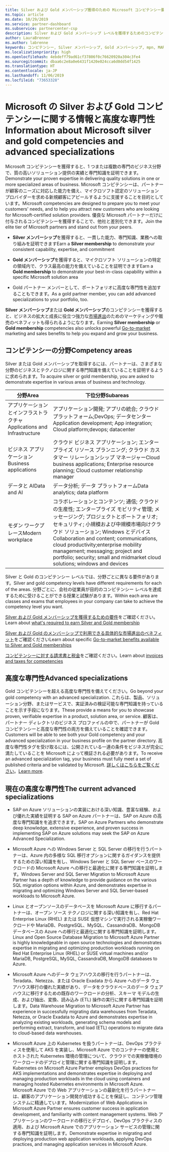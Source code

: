 ```yaml
---
title: Silver および Gold メンバーシップ獲得のための Microsoft コンピテンシー要件について | パートナー センター
ms.topic: article
ms.date: 10/29/2019
ms.service: partner-dashboard
ms.subservice: partnercenter-csp
description: Silver および Gold メンバーシップ レベルを獲得するためのコンピテンシー要件について説明します。
author: LauraBrenner
ms.author: labrenne
keywords: コンピテンシー, Silver メンバーシップ, Gold メンバーシップ, mpn, MAPS, 能力, Microsoft Partner Network, ネットワーク メンバーップ, 高度な専門性
ms.localizationpriority: high
ms.openlocfilehash: 4ebdeff79ad61cf37806f0c76620920a304c3fe4
ms.sourcegitcommit: dbaa6c2e8a0e6431f1420e024cca6d0dd54f1425
ms.translationtype: HT
ms.contentlocale: ja-JP
ms.lasthandoff: 11/06/2019
ms.locfileid: "73653328"
---
```

# <a name="information-about-microsoft-silver-and-gold-competencies-and-advanced-specializations"></a><span data-ttu-id="fbcb9-104">Microsoft の Silver および Gold コンピテンシーに関する情報と高度な専門性</span><span class="sxs-lookup"><span data-stu-id="fbcb9-104">Information about Microsoft silver and gold competencies and advanced specializations</span></span>


<span data-ttu-id="fbcb9-105">Microsoft コンピテンシーを獲得すると、1 つまたは複数の専門のビジネス分野で、質の高いソリューション提供の実績と専門知識を証明できます。</span><span class="sxs-lookup"><span data-stu-id="fbcb9-105">Demonstrate your proven expertise in delivering quality solutions in one or more specialized areas of business.</span></span> <span data-ttu-id="fbcb9-106">Microsoft コンピテンシーは、パートナーが顧客のニーズに対応した能力を備え、マイクロソフト認定のソリューション プロバイダーを求める新規顧客にアピールするように支援することを目的としています。</span><span class="sxs-lookup"><span data-stu-id="fbcb9-106">Microsoft competencies are designed to prepare you to meet your customers' needs, and to help you attract new customers who are looking for Microsoft-certified solution providers.</span></span> <span data-ttu-id="fbcb9-107">優良な Microsoft パートナーだけに付与されるコンピテンシーを獲得することで、他社と差別化できます。</span><span class="sxs-lookup"><span data-stu-id="fbcb9-107">Join the elite tier of Microsoft partners and stand out from your peers.</span></span>

- <span data-ttu-id="fbcb9-108">**Silver メンバーシップ**を獲得すると、一貫した能力、専門知識、業務への取り組みを証明できます</span><span class="sxs-lookup"><span data-stu-id="fbcb9-108">Earn a **Silver membership** to demonstrate your consistent capability, expertise, and commitment</span></span>

- <span data-ttu-id="fbcb9-109">**Gold メンバーシップ**を獲得すると、マイクロソフト ソリューションの特定の領域内で、クラス最高の能力を備えていることを証明できます</span><span class="sxs-lookup"><span data-stu-id="fbcb9-109">Earn a **Gold membership** to demonstrate your best-in-class capability within a specific Microsoft solution area</span></span>

- <span data-ttu-id="fbcb9-110">Gold パートナー メンバーとして、ポートフォリオに高度な専門性を追加することもできます。</span><span class="sxs-lookup"><span data-stu-id="fbcb9-110">As a gold partner member, you can add advanced specializations to your portfolio, too.</span></span>

<span data-ttu-id="fbcb9-111">**Silver メンバーシップ**または **Gold メンバーシップ**のコンピテンシーを獲得すると、ビジネスの拡大と成長に役立つ強力な[市場進出](mpn-learn-about-go-to-market-benefits.md)のためのマーケティングや販売のベネフィットも得られるようになります。</span><span class="sxs-lookup"><span data-stu-id="fbcb9-111">Earning **Silver membership** or **Gold membership** competencies also unlocks powerful [Go-to-market](mpn-learn-about-go-to-market-benefits.md) marketing and sales benefits to help you expand and grow your business.</span></span>

## <a name="competency-areas"></a><span data-ttu-id="fbcb9-112">コンピテンシーの分野</span><span class="sxs-lookup"><span data-stu-id="fbcb9-112">Competency areas</span></span>

<span data-ttu-id="fbcb9-113">Silver または Gold メンバーシップを取得するには、パートナーは、さまざまな分野のビジネスとテクノロジに関する専門知識を備えていることを証明するように求められます。</span><span class="sxs-lookup"><span data-stu-id="fbcb9-113">To acquire silver or gold membership, you are asked to demonstrate expertise in various areas of business and technology.</span></span>

|<span data-ttu-id="fbcb9-114">**分野**</span><span class="sxs-lookup"><span data-stu-id="fbcb9-114">**Area**</span></span>            |<span data-ttu-id="fbcb9-115">**下位分野**</span><span class="sxs-lookup"><span data-stu-id="fbcb9-115">**Subareas**</span></span>                    |
|--------------------|--------------------------------|
|<span data-ttu-id="fbcb9-116">アプリケーションとインフラストラクチャ</span><span class="sxs-lookup"><span data-stu-id="fbcb9-116">Applications and Infrastructure</span></span>|<span data-ttu-id="fbcb9-117">アプリケーション開発; アプリの統合; クラウド プラットフォーム;DevOps; データセンター</span><span class="sxs-lookup"><span data-stu-id="fbcb9-117">Application development; App integration; Cloud platform;devops; datacenter</span></span>|
|<span data-ttu-id="fbcb9-118">ビジネス アプリケーション</span><span class="sxs-lookup"><span data-stu-id="fbcb9-118">Business applications</span></span> |<span data-ttu-id="fbcb9-119">クラウド ビジネス アプリケーション; エンタープライズ リソース プランニング; クラウド カスタマー リレーションシップ マネージャー</span><span class="sxs-lookup"><span data-stu-id="fbcb9-119">Cloud business applications; Enterprise resource planning; Cloud customer relationship manager</span></span>|
|<span data-ttu-id="fbcb9-120">データと AI</span><span class="sxs-lookup"><span data-stu-id="fbcb9-120">Data and AI</span></span>|<span data-ttu-id="fbcb9-121">データ分析; データ プラットフォーム</span><span class="sxs-lookup"><span data-stu-id="fbcb9-121">Data analytics; data platform</span></span>|
|<span data-ttu-id="fbcb9-122">モダン ワークプレース</span><span class="sxs-lookup"><span data-stu-id="fbcb9-122">Modern workplace</span></span>| <span data-ttu-id="fbcb9-123">コラボレーションとコンテンツ; 通信; クラウドの生産性; エンタープライズ モビリティ管理; メッセージング; プロジェクトとポートフォリオ; セキュリティ; 小規模および中規模市場向けクラウド ソリューション; Windows とデバイス</span><span class="sxs-lookup"><span data-stu-id="fbcb9-123">Collaboration and content; communications, cloud productivity;enterprise mobility management; messaging; project and portfolio; security; small and midmarket cloud solutions; windows and devices</span></span>|

<span data-ttu-id="fbcb9-124">Silver と Gold のコンピテンシー レベルでは、分野ごとに異なる要件があります。</span><span class="sxs-lookup"><span data-stu-id="fbcb9-124">Silver and gold competency levels have different requirements for each of the areas.</span></span> <span data-ttu-id="fbcb9-125">分野ごとに、会社の従業員が目的のコンピテンシー レベルを達成するために受けることができる授業と試験があります。</span><span class="sxs-lookup"><span data-stu-id="fbcb9-125">Within each area are classes and exams that employees in your company can take to achieve the competency level you want.</span></span>


<span data-ttu-id="fbcb9-126">[Silver および Gold メンバーシップを獲得するための要件](https://partner.microsoft.com/membership/competencies)をご確認ください。</span><span class="sxs-lookup"><span data-stu-id="fbcb9-126">Learn about [what's required to earn Silver and Gold membership](https://partner.microsoft.com/membership/competencies)</span></span>

<span data-ttu-id="fbcb9-127">[Silver および Gold のメンバーシップで利用できる具体的な市場進出のベネフィット](mpn-learn-about-go-to-market-benefits.md)をご確認ください</span><span class="sxs-lookup"><span data-stu-id="fbcb9-127">Learn about specific [Go-to-market benefits available to Silver and Gold memberships](mpn-learn-about-go-to-market-benefits.md)</span></span> 

<span data-ttu-id="fbcb9-128">[コンピテンシーに対する請求書と税金](mpn-view-print-maps-invoice.md)をご確認ください。</span><span class="sxs-lookup"><span data-stu-id="fbcb9-128">Learn about [invoices and taxes for competencies](mpn-view-print-maps-invoice.md)</span></span>

## <a name="advanced-specializations"></a><span data-ttu-id="fbcb9-129">高度な専門性</span><span class="sxs-lookup"><span data-stu-id="fbcb9-129">Advanced specializations</span></span>

<span data-ttu-id="fbcb9-130">Gold コンピテンシーを超える高度な専門性を備えてください。</span><span class="sxs-lookup"><span data-stu-id="fbcb9-130">Go beyond your gold competency with an advanced specialization.</span></span> <span data-ttu-id="fbcb9-131">これらは、製品、ソリューション分野、またはサービスで、実証済みの検証可能な専門知識を持っていることを示す手段になります。</span><span class="sxs-lookup"><span data-stu-id="fbcb9-131">These provide a means for you to showcase proven, verifiable expertise in a product, solution area, or service.</span></span> <span data-ttu-id="fbcb9-132">顧客は、パートナー ディレクトリのビジネス プロファイルの中で、パートナーが Gold コンピテンシーと高度な専門性の両方を備えていることを確認できます。</span><span class="sxs-lookup"><span data-stu-id="fbcb9-132">Customers will be able to see both your Gold competency and your advanced specialization in your business profile on the partner directory.</span></span> <span data-ttu-id="fbcb9-133">高度な専門性タグを受け取るには、公開されている一連の条件をビジネスが完全に満たしていることを Microsoft によって検証される必要があります。</span><span class="sxs-lookup"><span data-stu-id="fbcb9-133">To receive an advanced specialization tag, your business must fully meet a set of published criteria and be validated by Microsoft.</span></span> <span data-ttu-id="fbcb9-134">[詳しくはこちらをご覧ください](https://partner.microsoft.com/membership/competencies#tab-content-2)。</span><span class="sxs-lookup"><span data-stu-id="fbcb9-134">[Learn more](https://partner.microsoft.com/membership/competencies#tab-content-2).</span></span> 

## <a name="the-current-advanced-specializations"></a><span data-ttu-id="fbcb9-135">現在の高度な専門性</span><span class="sxs-lookup"><span data-stu-id="fbcb9-135">The current advanced specializations</span></span>

- <span data-ttu-id="fbcb9-136">SAP on Azure ソリューションの実装における深い知識、豊富な経験、および優れた実績を証明する SAP on Azure パートナーは、SAP on Azure の高度な専門知識をを追求できます。</span><span class="sxs-lookup"><span data-stu-id="fbcb9-136">SAP on Azure Partners who demonstrate deep knowledge, extensive experience, and proven success in implementing SAP on Azure solutions may seek the SAP on Azure Advanced Specialization.</span></span>

- <span data-ttu-id="fbcb9-137">Microsoft Azure への Windows Server と SQL Server の移行を行うパートナーは、Azure 内の多様な SQL 移行オプションに関するガイダンスを提供するための深い知識を有し、Windows Server と SQL Server ベースのワークロードの Microsoft Azure への移行と最適化に関する専門知識を証明します。</span><span class="sxs-lookup"><span data-stu-id="fbcb9-137">Windows Server and SQL Server Migration to Microsoft Azure Partner has a depth of knowledge to provide guidance on the various SQL migration options within Azure, and demonstrates expertise in migrating and optimizing Windows Server and SQL Server-based workloads to Microsoft Azure.</span></span> 

- <span data-ttu-id="fbcb9-138">Linux とオープンソースのデータベースを Microsoft Azure に移行するパートナーは、オープン ソース テクノロジに関する深い知識を有し、Red Hat Enterprise Linux (RHEL) または SUSE 仮想マシンで実行される実稼働ワークロードや MariaDB、PostgreSQL、MySQL、CassandraDB、MongoDB データベースの Azure への移行と最適化に関する専門知識を証明します。</span><span class="sxs-lookup"><span data-stu-id="fbcb9-138">Linux and Open Source Database Migration to Microsoft Azure Partner is highly knowledgeable in open source technologies and demonstrates expertise in migrating and optimizing production workloads running on Red Hat Enterprise Linux (RHEL) or SUSE virtual machines and/or MariaDB, PostgreSQL, MySQL, CassandraDB, MongoDB databases to Azure.</span></span>

- <span data-ttu-id="fbcb9-139">Microsoft Azure へのデータ ウェアハウスの移行を行うパートナーは、Teradata、Netezza、または Oracle Exadata から Azure へのデータ ウェアハウス移行の優れた実績があり、データをクラウドベースのデータ ウェアハウスに移行するための既存のワークロードの分析、スキーマ モデルの生成、および抽出、変換、読み込み (ETL) 操作の実行に関する専門知識を証明します。</span><span class="sxs-lookup"><span data-stu-id="fbcb9-139">Data Warehouse Migration to Microsoft Azure Partner has experience in successfully migrating data warehouses from Teradata, Netezza, or Oracle Exadata to Azure and demonstrates expertise in analyzing existing workloads, generating schema models and performing extract, transform, and load (ETL) operations to migrate data to cloud-based data warehouses.</span></span>

- <span data-ttu-id="fbcb9-140">Microsoft Azure 上の Kubernetes を扱うパートナーは、DevOps プラクティスを使用して AKS を実装し、Microsoft Azure でのコンテナーの使用とホストされた Kubernetes 環境の管理について、クラウドでの実稼働環境のワークロードのデプロイと管理に関する専門知識を証明します。</span><span class="sxs-lookup"><span data-stu-id="fbcb9-140">Kubernetes on Microsoft Azure Partner employs DevOps practices for AKS implementations and demonstrates expertise in deploying and managing production workloads in the cloud using containers and managing hosted Kubernetes environments in Microsoft Azure.</span></span>
<span data-ttu-id="fbcb9-141">Microsoft Azure での Web アプリケーションの最新化を行うパートナーは、顧客のアプリケーション開発が成功することを保証し、コンテンツ管理システムに精通しています。</span><span class="sxs-lookup"><span data-stu-id="fbcb9-141">Modernization of Web Applications in Microsoft Azure Partner ensures customer success in application development, and familiarity with content management systems.</span></span> <span data-ttu-id="fbcb9-142">Web アプリケーションのワークロードの移行とデプロイ、DevOps プラクティスの適用、および Microsoft Azure でのアプリケーション サービスの管理に関する専門知識を証明します。</span><span class="sxs-lookup"><span data-stu-id="fbcb9-142">Demonstrate expertise in migrating and deploying production web application workloads, applying DevOps practices, and managing application services in Microsoft Azure.</span></span>